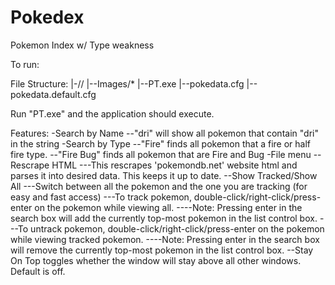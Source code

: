 # Pokedex
Pokemon Index w/ Type weakness

To run:

File Structure:
|-/<YourFolder>/
    |--Images/*
    |--PT.exe
    |--pokedata.cfg
    |--pokedata.default.cfg

Run "PT.exe" and the application should execute.


Features:
-Search by Name
--"dri" will show all pokemon that contain "dri" in the string
-Search by Type
--"Fire" finds all pokemon that a fire or half fire type.
--"Fire Bug" finds all pokemon that are Fire and Bug
-File menu
--Rescrape HTML
---This rescrapes 'pokemondb.net' website html and parses it into desired data.  This keeps it up to date.
--Show Tracked/Show All
---Switch between all the pokemon and the one you are tracking (for easy and fast access)
---To track pokemon, double-click/right-click/press-enter on the pokemon while viewing all.
----Note: Pressing enter in the search box will add the currently top-most pokemon in the list control box.
---To untrack pokemon, double-click/right-click/press-enter on the pokemon while viewing tracked pokemon.
----Note: Pressing enter in the search box will remove the currently top-most pokemon in the list control box.
--Stay On Top toggles whether the window will stay above all other windows. Default is off.



      
        

